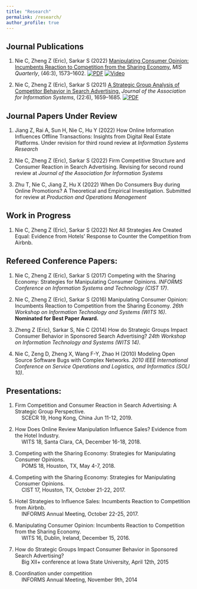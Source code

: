 ```yaml
---
title: "Research"
permalink: /research/
author_profile: true
---
```


Journal Publications
--------------------

<!-- Use APA 7th edition format -->

1. Nie C, Zheng Z (Eric), Sarkar S (2022) [Manipulating Consumer Opinion: Incumbents Reaction to Competition from the Sharing Economy.](https://misq.umn.edu/competing-with-the-sharing-economy-incumbents-reaction-on-review-manipulation.html) _MIS Quarterly_, (46:3), 1573–1602. [![PDF](https://img.shields.io/badge/PDF-green.svg)](/files/review_manipulation.pdf) [![Video](https://img.shields.io/badge/Video-orange.svg)](https://youtu.be/4LRscKwr4Fw)

1. Nie C, Zheng Z (Eric), Sarkar S (2021) [A Strategic Group Analysis of Competitor Behavior in Search Advertising.](https://aisel.aisnet.org/jais/vol22/iss6/5/) _Journal of the Association for Information Systems_, (22:6), 1659–1685. [![PDF](https://img.shields.io/badge/PDF-green.svg)](/files/sponsored_search.pdf)

Journal Papers Under Review
---------------------------

1. Jiang Z, Rai A, Sun H, Nie C, Hu Y (2022) How Online Information Influences Offline Transactions: Insights from Digital Real Estate Platforms. Under revision for third round review at _Information Systems Research_  

1. Nie C, Zheng Z (Eric), Sarkar S (2022) Firm Competitive Structure and Consumer Reaction in Search Advertising. Revising for second round review at _Journal of the Association for Information Systems_

1. Zhu T, Nie C, Jiang Z, Hu X (2022) When Do Consumers Buy during Online Promotions? A Theoretical and Empirical Investigation. Submitted for review at _Production and Operations Management_

Work in Progress
----------------

1. Nie C, Zheng Z (Eric), Sarkar S (2022) Not All Strategies Are Created Equal: Evidence from Hotels' Response to Counter the Competition from Airbnb. 
    

Refereed Conference Papers:
---------------------------------

1. Nie C, Zheng Z (Eric), Sarkar S (2017) Competing with the Sharing Economy: Strategies for Manipulating Consumer Opinions. _INFORMS Conference on Information Systems and Technology (CIST 17)_.
    
1. Nie C, Zheng Z (Eric), Sarkar S (2016) Manipulating Consumer Opinion: Incumbents Reaction to Competition from the Sharing Economy. _26th Workshop on Information Technology and Systems (WITS 16)_. **Nominated for Best Paper Award.**
    
1. Zheng Z (Eric), Sarkar S, Nie C (2014) How do Strategic Groups Impact Consumer Behavior in Sponsored Search Advertising? _24th Workshop on Information Technology and Systems (WITS 14)_.  
    
1. Nie C, Zeng D, Zheng X, Wang F-Y, Zhao H (2010) Modeling Open Source Software Bugs with Complex Networks. _2010 IEEE International Conference on Service Operations and Logistics, and Informatics (SOLI 10)_.  
    

Presentations:
--------------

1.  Firm Competition and Consumer Reaction in Search Advertising: A Strategic Group Perspective.  
      SCECR 19, Hong Kong, China Jun 11-12, 2019.  
    
1.  How Does Online Review Manipulation Influence Sales? Evidence from the Hotel Industry.  
      WITS 18, Santa Clara, CA, December 16-18, 2018.  
    
1.  Competing with the Sharing Economy: Strategies for Manipulating Consumer Opinions.  
      POMS 18, Houston, TX, May 4-7, 2018.  
    
1.  Competing with the Sharing Economy: Strategies for Manipulating Consumer Opinions.  
      CIST 17, Houston, TX, October 21-22, 2017.  
    
1.  Hotel Strategies to Influence Sales: Incumbents Reaction to Competition from Airbnb.  
      INFORMS Annual Meeting, October 22-25, 2017.  
    
1.  Manipulating Consumer Opinion: Incumbents Reaction to Competition from the Sharing Economy.  
      WITS 16, Dublin, Ireland, December 15, 2016.  
    
1.  How do Strategic Groups Impact Consumer Behavior in Sponsored Search Advertising?  
      Big XII+ conference at Iowa State University, April 12th, 2015

1.  Coordination under competition  
      INFORMS Annual Meeting, November 9th, 2014